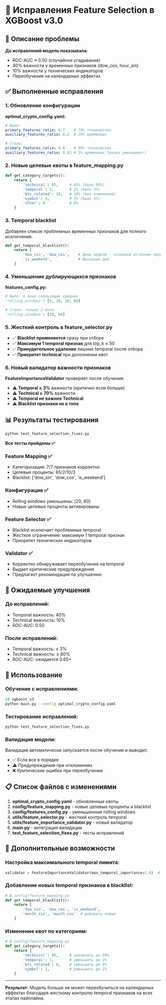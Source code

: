 # 🚀 Исправления Feature Selection в XGBoost v3.0

## 📝 Описание проблемы

**До исправлений модель показывала:**
- ROC-AUC ≈ 0.50 (случайное угадывание)
- 40% важности у временных признаков (dow_cos, hour_sin)
- 10% важности у технических индикаторов
- Переобучение на календарных эффектах

## ✅ Выполненные исправления

### 1. **Обновление конфигурации**

**optimal_crypto_config.yaml:**
```yaml
# Было:
primary_features_ratio: 0.7    # 70% технических
auxiliary_features_ratio: 0.2  # 20% временных

# Стало:
primary_features_ratio: 0.8    # 80% технических  
auxiliary_features_ratio: 0.02 # 2% временных (резко уменьшено!)
```

### 2. **Новые целевые квоты в feature_mapping.py**

```python
def get_category_targets():
    return {
        'technical': 85,     # 85% (было 80%)
        'temporal': 2,       # 2% (было 5%)
        'btc_related': 10,   # 10% (без изменений)
        'symbol': 3,         # 3% (было 5%)
        'other': 0           # 0%
    }
```

### 3. **Temporal blacklist**

Добавлен список проблемных временных признаков для полного исключения:
```python
def get_temporal_blacklist():
    return [
        'dow_sin', 'dow_cos',    # День недели - основной источник переобучения
        'is_weekend',            # Выходные дни
    ]
```

### 4. **Уменьшение дублирующихся признаков**

**features_config.py:**
```python
# Было: 4 окна скользящих средних
'rolling_windows': [5, 10, 20, 60]

# Стало: только 2 окна
'rolling_windows': [20, 60]
```

### 5. **Жесткий контроль в feature_selector.py**

- ✅ **Blacklist применяется** сразу при отборе
- ✅ **Максимум 1 temporal признак** для top_k ≤ 50
- ✅ **Принудительное удаление** лишних temporal после отбора
- ✅ **Приоритет technical** при дополнении квот

### 6. **Новый валидатор важности признаков**

**FeatureImportanceValidator** проверяет после обучения:
- ⚠️ **Temporal ≤ 3%** важности (критично если больше)
- ⚠️ **Technical ≥ 70%** важности
- ⚠️ **Temporal не важнее Technical**
- ⚠️ **Blacklist признаки не в топе**

## 📊 Результаты тестирования

```bash
python test_feature_selection_fixes.py
```

**Все тесты пройдены ✅**

### Feature Mapping ✅
- Категоризация: 7/7 признаков корректно
- Целевые проценты: 85/2/10/3
- Blacklist: ['dow_sin', 'dow_cos', 'is_weekend']

### Конфигурация ✅
- Rolling windows уменьшены: [20, 60] 
- Новые целевые проценты активированы

### Feature Selector ✅
- Blacklist исключает проблемные temporal
- Жесткое ограничение: максимум 1 temporal признак
- Приоритет технических индикаторов

### Validator ✅
- Корректно обнаруживает переобучение на temporal
- Выдает критические предупреждения
- Предлагает рекомендации по улучшению

## 🎯 Ожидаемые улучшения

### **До исправлений:**
- Temporal важность: 40%
- Technical важность: 10% 
- ROC-AUC: 0.50

### **После исправлений:**
- Temporal важность: ≤ 3%
- Technical важность: ≥ 80%
- ROC-AUC: ожидается 0.65+

## 🚀 Использование

### Обучение с исправлениями:
```bash
cd xgboost_v3
python main.py --config optimal_crypto_config.yaml
```

### Тестирование исправлений:
```bash
python test_feature_selection_fixes.py
```

### Валидация модели:
Валидация автоматически запускается после обучения и выводит:
- ✅ Если все в порядке
- ⚠️ Предупреждения при отклонениях
- ❌ Критические ошибки при переобучении

## 📋 Список файлов с изменениями

1. **optimal_crypto_config.yaml** - обновленные квоты
2. **config/feature_mapping.py** - новые целевые проценты и blacklist
3. **config/features_config.py** - уменьшенные rolling windows
4. **utils/feature_selector.py** - жесткий контроль temporal
5. **utils/feature_importance_validator.py** - новый валидатор
6. **main.py** - интеграция валидации
7. **test_feature_selection_fixes.py** - тесты исправлений

## 🔧 Дополнительные возможности

### Настройка максимального temporal лимита:
```python
validator = FeatureImportanceValidator(max_temporal_importance=1.0)  # 1%
```

### Добавление новых temporal признаков в blacklist:
```python
# В config/feature_mapping.py
def get_temporal_blacklist():
    return [
        'dow_sin', 'dow_cos', 'is_weekend',
        'month_sin', 'month_cos'  # добавить новые
    ]
```

### Изменение квот по категориям:
```python
# В config/feature_mapping.py  
def get_category_targets():
    return {
        'technical': 90,     # увеличить до 90%
        'temporal': 1,       # уменьшить до 1%
        'btc_related': 8,    # уменьшить до 8%
        'symbol': 1,         # уменьшить до 1%
    }
```

---

**Результат:** Модель больше не может переобучиться на календарных эффектах благодаря жесткому контролю temporal признаков на всех этапах пайплайна.